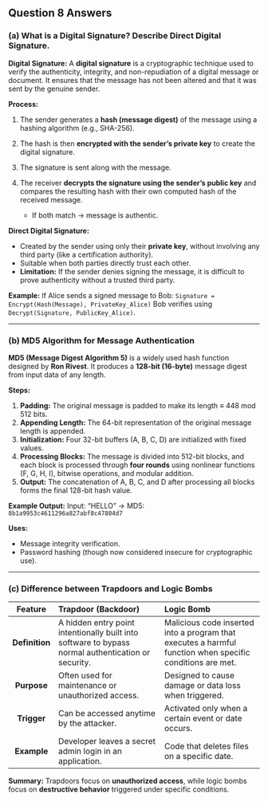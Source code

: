 ## Question 8 Answers

### (a) What is a Digital Signature? Describe Direct Digital Signature.

**Digital Signature:**
A **digital signature** is a cryptographic technique used to verify the authenticity, integrity, and non-repudiation of a digital message or document. It ensures that the message has not been altered and that it was sent by the genuine sender.

**Process:**

1. The sender generates a **hash (message digest)** of the message using a hashing algorithm (e.g., SHA-256).
2. The hash is then **encrypted with the sender’s private key** to create the digital signature.
3. The signature is sent along with the message.
4. The receiver **decrypts the signature using the sender’s public key** and compares the resulting hash with their own computed hash of the received message.

   * If both match → message is authentic.

**Direct Digital Signature:**

* Created by the sender using only their **private key**, without involving any third party (like a certification authority).
* Suitable when both parties directly trust each other.
* **Limitation:** If the sender denies signing the message, it is difficult to prove authenticity without a trusted third party.

**Example:**
If Alice sends a signed message to Bob:
`Signature = Encrypt(Hash(Message), PrivateKey_Alice)`
Bob verifies using `Decrypt(Signature, PublicKey_Alice)`.

---

### (b) MD5 Algorithm for Message Authentication

**MD5 (Message Digest Algorithm 5)** is a widely used hash function designed by **Ron Rivest**. It produces a **128-bit (16-byte)** message digest from input data of any length.

**Steps:**

1. **Padding:** The original message is padded to make its length ≡ 448 mod 512 bits.
2. **Appending Length:** The 64-bit representation of the original message length is appended.
3. **Initialization:** Four 32-bit buffers (A, B, C, D) are initialized with fixed values.
4. **Processing Blocks:** The message is divided into 512-bit blocks, and each block is processed through **four rounds** using nonlinear functions (F, G, H, I), bitwise operations, and modular addition.
5. **Output:** The concatenation of A, B, C, and D after processing all blocks forms the final 128-bit hash value.

**Example Output:**
Input: “HELLO” → MD5: `8b1a9953c4611296a827abf8c47804d7`

**Uses:**

* Message integrity verification.
* Password hashing (though now considered insecure for cryptographic use).

---

### (c) Difference between Trapdoors and Logic Bombs

|   **Feature**  | **Trapdoor (Backdoor)**                                                                             | **Logic Bomb**                                                                                            |
| :------------: | :-------------------------------------------------------------------------------------------------- | :-------------------------------------------------------------------------------------------------------- |
| **Definition** | A hidden entry point intentionally built into software to bypass normal authentication or security. | Malicious code inserted into a program that executes a harmful function when specific conditions are met. |
|   **Purpose**  | Often used for maintenance or unauthorized access.                                                  | Designed to cause damage or data loss when triggered.                                                     |
|   **Trigger**  | Can be accessed anytime by the attacker.                                                            | Activated only when a certain event or date occurs.                                                       |
|   **Example**  | Developer leaves a secret admin login in an application.                                            | Code that deletes files on a specific date.                                                               |

**Summary:**
Trapdoors focus on **unauthorized access**, while logic bombs focus on **destructive behavior** triggered under specific conditions.
